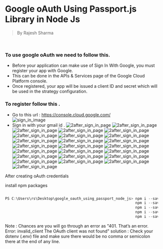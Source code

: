  # Google oAuth Using Passport.js Library in Node Js
 > By Rajesh Sharma 

 </br>

 ### To use google oAuth we need to follow this.

 - Before your application can make use of Sign In With Google, you must register your app with Google. 
 - This can be done in the APIs & Services page of the Google Cloud Platform console. 
 - Once registered, your app will be issued a client ID and secret which will be used in the strategy configuration.

 ### To register follow this .
 - Go to this url : https://console.cloud.google.com/ </br>
 ![sign_in_image](./public/images/1sign_in_page.png)
 - Sign in with your gmail id .
 ![2after_sign_in_page](./public/images/2after_sign_in_page.png)
 ![2after_sign_in_page](./public/images/3creating_new_project.png)
 ![2after_sign_in_page](./public/images/4giving_project_name.png)
 ![2after_sign_in_page](./public/images/5select_project.png)
 ![2after_sign_in_page](./public/images/6explore_and_enable_api.png)
 ![2after_sign_in_page](./public/images/7choose_credentials.png)
 ![2after_sign_in_page](./public/images/8create_credentials.png)
 ![2after_sign_in_page](./public/images/9select_oauth_client_id.png)
 ![2after_sign_in_page](./public/images/10configure_consent_screen.png)
 ![2after_sign_in_page](./public/images/11choosing_external.png)
 ![2after_sign_in_page](./public/images/12app_name_support_email.png)
 ![2after_sign_in_page](./public/images/13app_domain.png)
 ![2after_sign_in_page](./public/images/14developer_contact_information.png1)
 ![2after_sign_in_page](./public/images/15add_scopes.png)
 ![2after_sign_in_page](./public/images/16selected_scope.png)
 ![2after_sign_in_page](./public/images/17update.png)
 ![2after_sign_in_page](./public/images/18save_and_continue.png)
 ![2after_sign_in_page](./public/images/19add_test_users.png)
 ![2after_sign_in_page](./public/images/20save_and_continue.png)
 ![2after_sign_in_page](./public/images/21back_to_dashboard.png)
 ![2after_sign_in_page](./public/images/22oauth_client_id_application_type.png)
 ![2after_sign_in_page](./public/images/23authorised_javascript_origins.png)
 ![2after_sign_in_page](./public/images/24redirect_url.png)
 ![2after_sign_in_page](./public/images/25oauth_client_credentials_download.png)




  After creating oAuth credentials 

  install npm packages 
  ```javascript
  
  PS C:\Users\rs\Desktop\google_oauth_using_passport_node_js> npm i --save express 
                                                              npm i --save express-session 
                                                              npm i --save passport 
                                                              npm i --save passport-google-oauth20 
                                                              npm i --save ejs
  ```

  
  

  Note : Chances are you will go through an error as "401. That’s an error. Error: invalid_client The OAuth client was not found" 
  solution : Check your dotenv (.env) file and make sure there would be no comma or semicolon there at the end of any line.

